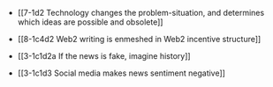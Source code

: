 - [[7-1d2 Technology changes the problem-situation, and determines which ideas are possible and obsolete]]
- [[8-1c4d2 Web2 writing is enmeshed in Web2 incentive structure]]

- [[3-1c1d2a If the news is fake, imagine history]]
- [[3-1c1d3 Social media makes news sentiment negative]]
